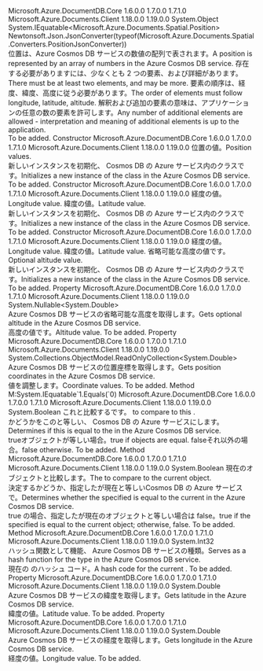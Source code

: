 <Type Name="Position" FullName="Microsoft.Azure.Documents.Spatial.Position">
  <TypeSignature Language="C#" Value="public sealed class Position : IEquatable&lt;Microsoft.Azure.Documents.Spatial.Position&gt;" />
  <TypeSignature Language="ILAsm" Value=".class public auto ansi sealed beforefieldinit Position extends System.Object implements class System.IEquatable`1&lt;class Microsoft.Azure.Documents.Spatial.Position&gt;" />
  <TypeSignature Language="DocId" Value="T:Microsoft.Azure.Documents.Spatial.Position" />
  <TypeSignature Language="VB.NET" Value="Public NotInheritable Class Position&#xA;Implements IEquatable(Of Position)" />
  <TypeSignature Language="F#" Value="type Position = class&#xA;    interface IEquatable&lt;Position&gt;" />
  <AssemblyInfo>
    <AssemblyName>Microsoft.Azure.DocumentDB.Core</AssemblyName>
    <AssemblyVersion>1.6.0.0</AssemblyVersion>
    <AssemblyVersion>1.7.0.0</AssemblyVersion>
    <AssemblyVersion>1.7.1.0</AssemblyVersion>
  </AssemblyInfo>
  <AssemblyInfo>
    <AssemblyName>Microsoft.Azure.Documents.Client</AssemblyName>
    <AssemblyVersion>1.18.0.0</AssemblyVersion>
    <AssemblyVersion>1.19.0.0</AssemblyVersion>
  </AssemblyInfo>
  <Base>
    <BaseTypeName>System.Object</BaseTypeName>
  </Base>
  <Interfaces>
    <Interface>
      <InterfaceName>System.IEquatable&lt;Microsoft.Azure.Documents.Spatial.Position&gt;</InterfaceName>
    </Interface>
  </Interfaces>
  <Attributes>
    <Attribute>
      <AttributeName>Newtonsoft.Json.JsonConverter(typeof(Microsoft.Azure.Documents.Spatial.Converters.PositionJsonConverter))</AttributeName>
    </Attribute>
  </Attributes>
  <Docs>
    <summary>
      <para>
            <span data-ttu-id="c2ca4-101">位置は、Azure Cosmos DB サービスの数値の配列で表されます。</span><span class="sxs-lookup"><span data-stu-id="c2ca4-101">A position is represented by an array of numbers in the Azure Cosmos DB service.</span></span> <span data-ttu-id="c2ca4-102">存在する必要がありますには、少なくとも 2 つの要素、および詳細があります。</span><span class="sxs-lookup"><span data-stu-id="c2ca4-102">There must be at least two elements, and may be more.</span></span>
            </para>
      <para>
            <span data-ttu-id="c2ca4-103">要素の順序は、経度、緯度、高度に従う必要があります。</span><span class="sxs-lookup"><span data-stu-id="c2ca4-103">The order of elements must follow longitude, latitude, altitude.</span></span>
            <span data-ttu-id="c2ca4-104">解釈および追加の要素の意味は、アプリケーションの任意の数の要素を許可します。</span><span class="sxs-lookup"><span data-stu-id="c2ca4-104">Any number of additional elements are allowed - interpretation and meaning of additional elements is up to the application.</span></span>
            </para>
    </summary>
    <remarks>To be added.</remarks>
  </Docs>
  <Members>
    <Member MemberName=".ctor">
      <MemberSignature Language="C#" Value="public Position (System.Collections.Generic.IList&lt;double&gt; coordinates);" />
      <MemberSignature Language="ILAsm" Value=".method public hidebysig specialname rtspecialname instance void .ctor(class System.Collections.Generic.IList`1&lt;float64&gt; coordinates) cil managed" />
      <MemberSignature Language="DocId" Value="M:Microsoft.Azure.Documents.Spatial.Position.#ctor(System.Collections.Generic.IList{System.Double})" />
      <MemberSignature Language="VB.NET" Value="Public Sub New (coordinates As IList(Of Double))" />
      <MemberSignature Language="F#" Value="new Microsoft.Azure.Documents.Spatial.Position : System.Collections.Generic.IList&lt;double&gt; -&gt; Microsoft.Azure.Documents.Spatial.Position" Usage="new Microsoft.Azure.Documents.Spatial.Position coordinates" />
      <MemberType>Constructor</MemberType>
      <AssemblyInfo>
        <AssemblyName>Microsoft.Azure.DocumentDB.Core</AssemblyName>
        <AssemblyVersion>1.6.0.0</AssemblyVersion>
        <AssemblyVersion>1.7.0.0</AssemblyVersion>
        <AssemblyVersion>1.7.1.0</AssemblyVersion>
      </AssemblyInfo>
      <AssemblyInfo>
        <AssemblyName>Microsoft.Azure.Documents.Client</AssemblyName>
        <AssemblyVersion>1.18.0.0</AssemblyVersion>
        <AssemblyVersion>1.19.0.0</AssemblyVersion>
      </AssemblyInfo>
      <Parameters>
        <Parameter Name="coordinates" Type="System.Collections.Generic.IList&lt;System.Double&gt;" />
      </Parameters>
      <Docs>
        <param name="coordinates">
            <span data-ttu-id="c2ca4-105">位置の値。</span><span class="sxs-lookup"><span data-stu-id="c2ca4-105">Position values.</span></span>
            </param>
        <summary>
            <span data-ttu-id="c2ca4-106">新しいインスタンスを初期化、 <see cref="T:Microsoft.Azure.Documents.Spatial.Position" /> Cosmos DB の Azure サービス内のクラスです。</span><span class="sxs-lookup"><span data-stu-id="c2ca4-106">Initializes a new instance of the <see cref="T:Microsoft.Azure.Documents.Spatial.Position" /> class in the Azure Cosmos DB service.</span></span>
            </summary>
        <remarks>To be added.</remarks>
      </Docs>
    </Member>
    <Member MemberName=".ctor">
      <MemberSignature Language="C#" Value="public Position (double longitude, double latitude);" />
      <MemberSignature Language="ILAsm" Value=".method public hidebysig specialname rtspecialname instance void .ctor(float64 longitude, float64 latitude) cil managed" />
      <MemberSignature Language="DocId" Value="M:Microsoft.Azure.Documents.Spatial.Position.#ctor(System.Double,System.Double)" />
      <MemberSignature Language="VB.NET" Value="Public Sub New (longitude As Double, latitude As Double)" />
      <MemberSignature Language="F#" Value="new Microsoft.Azure.Documents.Spatial.Position : double * double -&gt; Microsoft.Azure.Documents.Spatial.Position" Usage="new Microsoft.Azure.Documents.Spatial.Position (longitude, latitude)" />
      <MemberType>Constructor</MemberType>
      <AssemblyInfo>
        <AssemblyName>Microsoft.Azure.DocumentDB.Core</AssemblyName>
        <AssemblyVersion>1.6.0.0</AssemblyVersion>
        <AssemblyVersion>1.7.0.0</AssemblyVersion>
        <AssemblyVersion>1.7.1.0</AssemblyVersion>
      </AssemblyInfo>
      <AssemblyInfo>
        <AssemblyName>Microsoft.Azure.Documents.Client</AssemblyName>
        <AssemblyVersion>1.18.0.0</AssemblyVersion>
        <AssemblyVersion>1.19.0.0</AssemblyVersion>
      </AssemblyInfo>
      <Parameters>
        <Parameter Name="longitude" Type="System.Double" />
        <Parameter Name="latitude" Type="System.Double" />
      </Parameters>
      <Docs>
        <param name="longitude">
            <span data-ttu-id="c2ca4-107">経度の値。</span><span class="sxs-lookup"><span data-stu-id="c2ca4-107">Longitude value.</span></span>
            </param>
        <param name="latitude">
            <span data-ttu-id="c2ca4-108">緯度の値。</span><span class="sxs-lookup"><span data-stu-id="c2ca4-108">Latitude value.</span></span>
            </param>
        <summary>
            <span data-ttu-id="c2ca4-109">新しいインスタンスを初期化、 <see cref="T:Microsoft.Azure.Documents.Spatial.Position" /> Cosmos DB の Azure サービス内のクラスです。</span><span class="sxs-lookup"><span data-stu-id="c2ca4-109">Initializes a new instance of the <see cref="T:Microsoft.Azure.Documents.Spatial.Position" /> class in the Azure Cosmos DB service.</span></span>
            </summary>
        <remarks>To be added.</remarks>
      </Docs>
    </Member>
    <Member MemberName=".ctor">
      <MemberSignature Language="C#" Value="public Position (double longitude, double latitude, Nullable&lt;double&gt; altitude);" />
      <MemberSignature Language="ILAsm" Value=".method public hidebysig specialname rtspecialname instance void .ctor(float64 longitude, float64 latitude, valuetype System.Nullable`1&lt;float64&gt; altitude) cil managed" />
      <MemberSignature Language="DocId" Value="M:Microsoft.Azure.Documents.Spatial.Position.#ctor(System.Double,System.Double,System.Nullable{System.Double})" />
      <MemberSignature Language="VB.NET" Value="Public Sub New (longitude As Double, latitude As Double, altitude As Nullable(Of Double))" />
      <MemberSignature Language="F#" Value="new Microsoft.Azure.Documents.Spatial.Position : double * double * Nullable&lt;double&gt; -&gt; Microsoft.Azure.Documents.Spatial.Position" Usage="new Microsoft.Azure.Documents.Spatial.Position (longitude, latitude, altitude)" />
      <MemberType>Constructor</MemberType>
      <AssemblyInfo>
        <AssemblyName>Microsoft.Azure.DocumentDB.Core</AssemblyName>
        <AssemblyVersion>1.6.0.0</AssemblyVersion>
        <AssemblyVersion>1.7.0.0</AssemblyVersion>
        <AssemblyVersion>1.7.1.0</AssemblyVersion>
      </AssemblyInfo>
      <AssemblyInfo>
        <AssemblyName>Microsoft.Azure.Documents.Client</AssemblyName>
        <AssemblyVersion>1.18.0.0</AssemblyVersion>
        <AssemblyVersion>1.19.0.0</AssemblyVersion>
      </AssemblyInfo>
      <Parameters>
        <Parameter Name="longitude" Type="System.Double" />
        <Parameter Name="latitude" Type="System.Double" />
        <Parameter Name="altitude" Type="System.Nullable&lt;System.Double&gt;" />
      </Parameters>
      <Docs>
        <param name="longitude">
            <span data-ttu-id="c2ca4-110">経度の値。</span><span class="sxs-lookup"><span data-stu-id="c2ca4-110">Longitude value.</span></span>
            </param>
        <param name="latitude">
            <span data-ttu-id="c2ca4-111">緯度の値。</span><span class="sxs-lookup"><span data-stu-id="c2ca4-111">Latitude value.</span></span>
            </param>
        <param name="altitude">
            <span data-ttu-id="c2ca4-112">省略可能な高度の値です。</span><span class="sxs-lookup"><span data-stu-id="c2ca4-112">Optional altitude value.</span></span>
            </param>
        <summary>
            <span data-ttu-id="c2ca4-113">新しいインスタンスを初期化、 <see cref="T:Microsoft.Azure.Documents.Spatial.Position" /> Cosmos DB の Azure サービス内のクラスです。</span><span class="sxs-lookup"><span data-stu-id="c2ca4-113">Initializes a new instance of the <see cref="T:Microsoft.Azure.Documents.Spatial.Position" /> class in the Azure Cosmos DB service.</span></span>
            </summary>
        <remarks>To be added.</remarks>
      </Docs>
    </Member>
    <Member MemberName="Altitude">
      <MemberSignature Language="C#" Value="public Nullable&lt;double&gt; Altitude { get; }" />
      <MemberSignature Language="ILAsm" Value=".property instance valuetype System.Nullable`1&lt;float64&gt; Altitude" />
      <MemberSignature Language="DocId" Value="P:Microsoft.Azure.Documents.Spatial.Position.Altitude" />
      <MemberSignature Language="VB.NET" Value="Public ReadOnly Property Altitude As Nullable(Of Double)" />
      <MemberSignature Language="F#" Value="member this.Altitude : Nullable&lt;double&gt;" Usage="Microsoft.Azure.Documents.Spatial.Position.Altitude" />
      <MemberType>Property</MemberType>
      <AssemblyInfo>
        <AssemblyName>Microsoft.Azure.DocumentDB.Core</AssemblyName>
        <AssemblyVersion>1.6.0.0</AssemblyVersion>
        <AssemblyVersion>1.7.0.0</AssemblyVersion>
        <AssemblyVersion>1.7.1.0</AssemblyVersion>
      </AssemblyInfo>
      <AssemblyInfo>
        <AssemblyName>Microsoft.Azure.Documents.Client</AssemblyName>
        <AssemblyVersion>1.18.0.0</AssemblyVersion>
        <AssemblyVersion>1.19.0.0</AssemblyVersion>
      </AssemblyInfo>
      <ReturnValue>
        <ReturnType>System.Nullable&lt;System.Double&gt;</ReturnType>
      </ReturnValue>
      <Docs>
        <summary>
            <span data-ttu-id="c2ca4-114">Azure Cosmos DB サービスの省略可能な高度を取得します。</span><span class="sxs-lookup"><span data-stu-id="c2ca4-114">Gets optional altitude in the Azure Cosmos DB service.</span></span>
            </summary>
        <value>
            <span data-ttu-id="c2ca4-115">高度の値です。</span><span class="sxs-lookup"><span data-stu-id="c2ca4-115">Altitude value.</span></span>
            </value>
        <remarks>To be added.</remarks>
      </Docs>
    </Member>
    <Member MemberName="Coordinates">
      <MemberSignature Language="C#" Value="public System.Collections.ObjectModel.ReadOnlyCollection&lt;double&gt; Coordinates { get; }" />
      <MemberSignature Language="ILAsm" Value=".property instance class System.Collections.ObjectModel.ReadOnlyCollection`1&lt;float64&gt; Coordinates" />
      <MemberSignature Language="DocId" Value="P:Microsoft.Azure.Documents.Spatial.Position.Coordinates" />
      <MemberSignature Language="VB.NET" Value="Public ReadOnly Property Coordinates As ReadOnlyCollection(Of Double)" />
      <MemberSignature Language="F#" Value="member this.Coordinates : System.Collections.ObjectModel.ReadOnlyCollection&lt;double&gt;" Usage="Microsoft.Azure.Documents.Spatial.Position.Coordinates" />
      <MemberType>Property</MemberType>
      <AssemblyInfo>
        <AssemblyName>Microsoft.Azure.DocumentDB.Core</AssemblyName>
        <AssemblyVersion>1.6.0.0</AssemblyVersion>
        <AssemblyVersion>1.7.0.0</AssemblyVersion>
        <AssemblyVersion>1.7.1.0</AssemblyVersion>
      </AssemblyInfo>
      <AssemblyInfo>
        <AssemblyName>Microsoft.Azure.Documents.Client</AssemblyName>
        <AssemblyVersion>1.18.0.0</AssemblyVersion>
        <AssemblyVersion>1.19.0.0</AssemblyVersion>
      </AssemblyInfo>
      <ReturnValue>
        <ReturnType>System.Collections.ObjectModel.ReadOnlyCollection&lt;System.Double&gt;</ReturnType>
      </ReturnValue>
      <Docs>
        <summary>
            <span data-ttu-id="c2ca4-116">Azure Cosmos DB サービスの位置座標を取得します。</span><span class="sxs-lookup"><span data-stu-id="c2ca4-116">Gets position coordinates in the Azure Cosmos DB service.</span></span>
            </summary>
        <value>
            <span data-ttu-id="c2ca4-117">値を調整します。</span><span class="sxs-lookup"><span data-stu-id="c2ca4-117">Coordinate values.</span></span>
            </value>
        <remarks>To be added.</remarks>
      </Docs>
    </Member>
    <Member MemberName="Equals">
      <MemberSignature Language="C#" Value="public bool Equals (Microsoft.Azure.Documents.Spatial.Position other);" />
      <MemberSignature Language="ILAsm" Value=".method public hidebysig newslot virtual instance bool Equals(class Microsoft.Azure.Documents.Spatial.Position other) cil managed" />
      <MemberSignature Language="DocId" Value="M:Microsoft.Azure.Documents.Spatial.Position.Equals(Microsoft.Azure.Documents.Spatial.Position)" />
      <MemberSignature Language="VB.NET" Value="Public Function Equals (other As Position) As Boolean" />
      <MemberSignature Language="F#" Value="override this.Equals : Microsoft.Azure.Documents.Spatial.Position -&gt; bool" Usage="position.Equals other" />
      <MemberType>Method</MemberType>
      <Implements>
        <InterfaceMember>M:System.IEquatable`1.Equals(`0)</InterfaceMember>
      </Implements>
      <AssemblyInfo>
        <AssemblyName>Microsoft.Azure.DocumentDB.Core</AssemblyName>
        <AssemblyVersion>1.6.0.0</AssemblyVersion>
        <AssemblyVersion>1.7.0.0</AssemblyVersion>
        <AssemblyVersion>1.7.1.0</AssemblyVersion>
      </AssemblyInfo>
      <AssemblyInfo>
        <AssemblyName>Microsoft.Azure.Documents.Client</AssemblyName>
        <AssemblyVersion>1.18.0.0</AssemblyVersion>
        <AssemblyVersion>1.19.0.0</AssemblyVersion>
      </AssemblyInfo>
      <ReturnValue>
        <ReturnType>System.Boolean</ReturnType>
      </ReturnValue>
      <Parameters>
        <Parameter Name="other" Type="Microsoft.Azure.Documents.Spatial.Position" />
      </Parameters>
      <Docs>
        <param name="other">
          <span data-ttu-id="c2ca4-118"><see cref="T:Microsoft.Azure.Documents.Spatial.Position" />これと比較する<see cref="T:Microsoft.Azure.Documents.Spatial.Position" />です。</span><span class="sxs-lookup"><span data-stu-id="c2ca4-118"><see cref="T:Microsoft.Azure.Documents.Spatial.Position" /> to compare to this <see cref="T:Microsoft.Azure.Documents.Spatial.Position" />.</span></span></param>
        <summary>
            <span data-ttu-id="c2ca4-119">かどうかをこの<see cref="T:Microsoft.Azure.Documents.Spatial.Position" />と等しい、 <paramref name="other" /> Cosmos DB の Azure サービスにします。</span><span class="sxs-lookup"><span data-stu-id="c2ca4-119">Determines if this <see cref="T:Microsoft.Azure.Documents.Spatial.Position" /> is equal to the <paramref name="other" /> in the Azure Cosmos DB service.</span></span>
            </summary>
        <returns>
          <span data-ttu-id="c2ca4-120"><c>true</c>オブジェクトが等しい場合。</span><span class="sxs-lookup"><span data-stu-id="c2ca4-120"><c>true</c> if objects are equal.</span></span> <span data-ttu-id="c2ca4-121"><c>false</c>それ以外の場合。</span><span class="sxs-lookup"><span data-stu-id="c2ca4-121"><c>false</c> otherwise.</span></span></returns>
        <remarks>To be added.</remarks>
      </Docs>
    </Member>
    <Member MemberName="Equals">
      <MemberSignature Language="C#" Value="public override bool Equals (object obj);" />
      <MemberSignature Language="ILAsm" Value=".method public hidebysig virtual instance bool Equals(object obj) cil managed" />
      <MemberSignature Language="DocId" Value="M:Microsoft.Azure.Documents.Spatial.Position.Equals(System.Object)" />
      <MemberSignature Language="VB.NET" Value="Public Overrides Function Equals (obj As Object) As Boolean" />
      <MemberSignature Language="F#" Value="override this.Equals : obj -&gt; bool" Usage="position.Equals obj" />
      <MemberType>Method</MemberType>
      <AssemblyInfo>
        <AssemblyName>Microsoft.Azure.DocumentDB.Core</AssemblyName>
        <AssemblyVersion>1.6.0.0</AssemblyVersion>
        <AssemblyVersion>1.7.0.0</AssemblyVersion>
        <AssemblyVersion>1.7.1.0</AssemblyVersion>
      </AssemblyInfo>
      <AssemblyInfo>
        <AssemblyName>Microsoft.Azure.Documents.Client</AssemblyName>
        <AssemblyVersion>1.18.0.0</AssemblyVersion>
        <AssemblyVersion>1.19.0.0</AssemblyVersion>
      </AssemblyInfo>
      <ReturnValue>
        <ReturnType>System.Boolean</ReturnType>
      </ReturnValue>
      <Parameters>
        <Parameter Name="obj" Type="System.Object" />
      </Parameters>
      <Docs>
        <param name="obj"><span data-ttu-id="c2ca4-122"><see cref="T:Microsoft.Azure.Documents.Spatial.Position" />現在のオブジェクトと比較します。</span><span class="sxs-lookup"><span data-stu-id="c2ca4-122">The <see cref="T:Microsoft.Azure.Documents.Spatial.Position" /> to compare to the current object.</span></span> </param>
        <summary>
            <span data-ttu-id="c2ca4-123">決定するかどうか、指定した<see cref="T:Microsoft.Azure.Documents.Spatial.Position" />が現在と等しい<see cref="T:Microsoft.Azure.Documents.Spatial.Position" />Cosmos DB の Azure サービスで。</span><span class="sxs-lookup"><span data-stu-id="c2ca4-123">Determines whether the specified <see cref="T:Microsoft.Azure.Documents.Spatial.Position" /> is equal to the current <see cref="T:Microsoft.Azure.Documents.Spatial.Position" /> in the Azure Cosmos DB service.</span></span>
            </summary>
        <returns>
            <span data-ttu-id="c2ca4-124">true の場合、指定した<see cref="T:Microsoft.Azure.Documents.Spatial.Position" />が現在のオブジェクトと等しい場合は false。</span><span class="sxs-lookup"><span data-stu-id="c2ca4-124">true if the specified <see cref="T:Microsoft.Azure.Documents.Spatial.Position" /> is equal to the current object; otherwise, false.</span></span>
            </returns>
        <remarks>To be added.</remarks>
      </Docs>
    </Member>
    <Member MemberName="GetHashCode">
      <MemberSignature Language="C#" Value="public override int GetHashCode ();" />
      <MemberSignature Language="ILAsm" Value=".method public hidebysig virtual instance int32 GetHashCode() cil managed" />
      <MemberSignature Language="DocId" Value="M:Microsoft.Azure.Documents.Spatial.Position.GetHashCode" />
      <MemberSignature Language="VB.NET" Value="Public Overrides Function GetHashCode () As Integer" />
      <MemberSignature Language="F#" Value="override this.GetHashCode : unit -&gt; int" Usage="position.GetHashCode " />
      <MemberType>Method</MemberType>
      <AssemblyInfo>
        <AssemblyName>Microsoft.Azure.DocumentDB.Core</AssemblyName>
        <AssemblyVersion>1.6.0.0</AssemblyVersion>
        <AssemblyVersion>1.7.0.0</AssemblyVersion>
        <AssemblyVersion>1.7.1.0</AssemblyVersion>
      </AssemblyInfo>
      <AssemblyInfo>
        <AssemblyName>Microsoft.Azure.Documents.Client</AssemblyName>
        <AssemblyVersion>1.18.0.0</AssemblyVersion>
        <AssemblyVersion>1.19.0.0</AssemblyVersion>
      </AssemblyInfo>
      <ReturnValue>
        <ReturnType>System.Int32</ReturnType>
      </ReturnValue>
      <Parameters />
      <Docs>
        <summary>
            <span data-ttu-id="c2ca4-125">ハッシュ関数として機能、 <see cref="T:Microsoft.Azure.Documents.Spatial.Position" /> Azure Cosmos DB サービスの種類。</span><span class="sxs-lookup"><span data-stu-id="c2ca4-125">Serves as a hash function for the <see cref="T:Microsoft.Azure.Documents.Spatial.Position" /> type in the Azure Cosmos DB service.</span></span>
            </summary>
        <returns>
            <span data-ttu-id="c2ca4-126">現在の <see cref="T:Microsoft.Azure.Documents.Spatial.Position" /> のハッシュ コード。</span><span class="sxs-lookup"><span data-stu-id="c2ca4-126">A hash code for the current <see cref="T:Microsoft.Azure.Documents.Spatial.Position" />.</span></span>
            </returns>
        <remarks>To be added.</remarks>
      </Docs>
    </Member>
    <Member MemberName="Latitude">
      <MemberSignature Language="C#" Value="public double Latitude { get; }" />
      <MemberSignature Language="ILAsm" Value=".property instance float64 Latitude" />
      <MemberSignature Language="DocId" Value="P:Microsoft.Azure.Documents.Spatial.Position.Latitude" />
      <MemberSignature Language="VB.NET" Value="Public ReadOnly Property Latitude As Double" />
      <MemberSignature Language="F#" Value="member this.Latitude : double" Usage="Microsoft.Azure.Documents.Spatial.Position.Latitude" />
      <MemberType>Property</MemberType>
      <AssemblyInfo>
        <AssemblyName>Microsoft.Azure.DocumentDB.Core</AssemblyName>
        <AssemblyVersion>1.6.0.0</AssemblyVersion>
        <AssemblyVersion>1.7.0.0</AssemblyVersion>
        <AssemblyVersion>1.7.1.0</AssemblyVersion>
      </AssemblyInfo>
      <AssemblyInfo>
        <AssemblyName>Microsoft.Azure.Documents.Client</AssemblyName>
        <AssemblyVersion>1.18.0.0</AssemblyVersion>
        <AssemblyVersion>1.19.0.0</AssemblyVersion>
      </AssemblyInfo>
      <ReturnValue>
        <ReturnType>System.Double</ReturnType>
      </ReturnValue>
      <Docs>
        <summary>
            <span data-ttu-id="c2ca4-127">Azure Cosmos DB サービスの緯度を取得します。</span><span class="sxs-lookup"><span data-stu-id="c2ca4-127">Gets latitude in the Azure Cosmos DB service.</span></span>
            </summary>
        <value>
            <span data-ttu-id="c2ca4-128">緯度の値。</span><span class="sxs-lookup"><span data-stu-id="c2ca4-128">Latitude value.</span></span>
            </value>
        <remarks>To be added.</remarks>
      </Docs>
    </Member>
    <Member MemberName="Longitude">
      <MemberSignature Language="C#" Value="public double Longitude { get; }" />
      <MemberSignature Language="ILAsm" Value=".property instance float64 Longitude" />
      <MemberSignature Language="DocId" Value="P:Microsoft.Azure.Documents.Spatial.Position.Longitude" />
      <MemberSignature Language="VB.NET" Value="Public ReadOnly Property Longitude As Double" />
      <MemberSignature Language="F#" Value="member this.Longitude : double" Usage="Microsoft.Azure.Documents.Spatial.Position.Longitude" />
      <MemberType>Property</MemberType>
      <AssemblyInfo>
        <AssemblyName>Microsoft.Azure.DocumentDB.Core</AssemblyName>
        <AssemblyVersion>1.6.0.0</AssemblyVersion>
        <AssemblyVersion>1.7.0.0</AssemblyVersion>
        <AssemblyVersion>1.7.1.0</AssemblyVersion>
      </AssemblyInfo>
      <AssemblyInfo>
        <AssemblyName>Microsoft.Azure.Documents.Client</AssemblyName>
        <AssemblyVersion>1.18.0.0</AssemblyVersion>
        <AssemblyVersion>1.19.0.0</AssemblyVersion>
      </AssemblyInfo>
      <ReturnValue>
        <ReturnType>System.Double</ReturnType>
      </ReturnValue>
      <Docs>
        <summary>
            <span data-ttu-id="c2ca4-129">Azure Cosmos DB サービスの経度を取得します。</span><span class="sxs-lookup"><span data-stu-id="c2ca4-129">Gets longitude in the Azure Cosmos DB service.</span></span>
            </summary>
        <value>
            <span data-ttu-id="c2ca4-130">経度の値。</span><span class="sxs-lookup"><span data-stu-id="c2ca4-130">Longitude value.</span></span>
            </value>
        <remarks>To be added.</remarks>
      </Docs>
    </Member>
  </Members>
</Type>